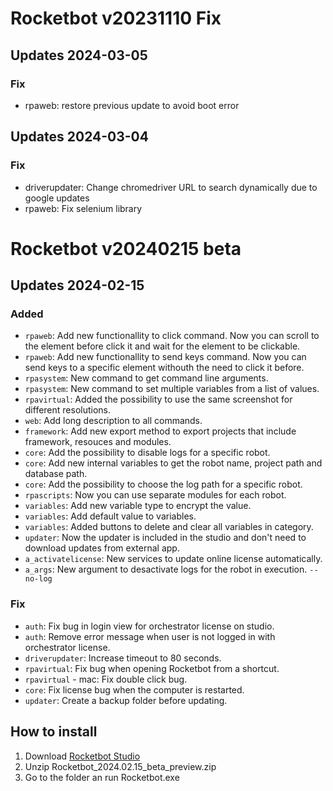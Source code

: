 # Rocketbot v20231110 Fix

## Updates 2024-03-05

### Fix
- rpaweb: restore previous update to avoid boot error

## Updates 2024-03-04

### Fix
- driverupdater: Change chromedriver URL to search dynamically due to google updates
- rpaweb: Fix selenium library



# Rocketbot v20240215 beta

## Updates 2024-02-15

### Added

- `rpaweb`: Add new functionallity to click command. Now you can scroll to the element before click it and wait for the element to be clickable.
- `rpaweb`: Add new functionallity to send keys command. Now you can send keys to a specific element withouth the need to click it before.
- `rpasystem`: New command to get command line arguments.
- `rpasystem`: New command to set multiple variables from a list of values.
- `rpavirtual`: Added the possibility to use the same screenshot for different resolutions.
- `web`: Add long description to all commands.
- `framework`: Add new export method to export projects that include framework, resouces and modules.
- `core`: Add the possibility to disable logs for a specific robot.
- `core`: Add new internal variables to get the robot name, project path and database path.
- `core`: Add the possibility to choose the log path for a specific robot.
- `rpascripts`: Now you can use separate modules for each robot.
- `variables`: Add new variable type to encrypt the value.
- `variables`: Add default value to variables.
- `variables`: Added buttons to delete and clear all variables in category.
- `updater`: Now the updater is included in the studio and don't need to download updates from external app.
- `a_activatelicense`: New services to update online license automatically.
- `a_args`: New argument to desactivate logs for the robot in execution. `--no-log`


### Fix
- `auth`: Fix bug in login view for orchestrator license on studio.
- `auth`: Remove error message when user is not logged in with orchestrator license.
- `driverupdater`: Increase timeout to 80 seconds.
- `rpavirtual`: Fix bug when opening Rocketbot from a shortcut.
- `rpavirtual` - mac: Fix double click bug.
- `core`: Fix license bug when the computer is restarted.
- `updater`: Create a backup folder before updating.


## How to install

1. Download [Rocketbot Studio]([https://rocketbot-bin.s3.amazonaws.com/Rocketbot_studio_installer.exe](https://rocketbot-bin.s3.amazonaws.com/Rocketbot_2024.02.15_beta_preview.zip)) 
2. Unzip Rocketbot_2024.02.15_beta_preview.zip
3. Go to the folder an run Rocketbot.exe
